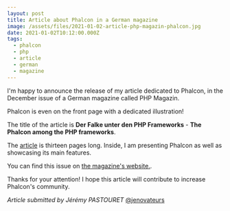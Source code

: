 ```yaml
---
layout: post
title: Article about Phalcon in a German magazine
image: /assets/files/2021-01-02-article-php-magazin-phalcon.jpg
date: 2021-01-02T10:12:00.000Z
tags:
  - phalcon
  - php
  - article
  - german
  - magazine
---
```

I'm happy to announce the release of my article dedicated to Phalcon, in the December issue of a German magazine called PHP Magazin.

<!--more-->

Phalcon is even on the front page with a dedicated illustration!

The title of the article is **Der Falke unter den PHP Frameworks** - **The Phalcon among the PHP frameworks**. 

The [article](https://kiosk.entwickler.de/php-magazin/php-magazin-1-2021/der-falke-unter-den-php-frameworks/) is thirteen pages long.
Inside, I am presenting Phalcon as well as showcasing its main features.

You can find this issue on [the magazine's website.](https://kiosk.entwickler.de/php-magazin/php-magazin-1-2021/).

Thanks for your attention! I hope this article will contribute to increase Phalcon's community.

_Article submitted by Jérémy PASTOURET_ [@jenovateurs](https://github.com/jenovateurs)

